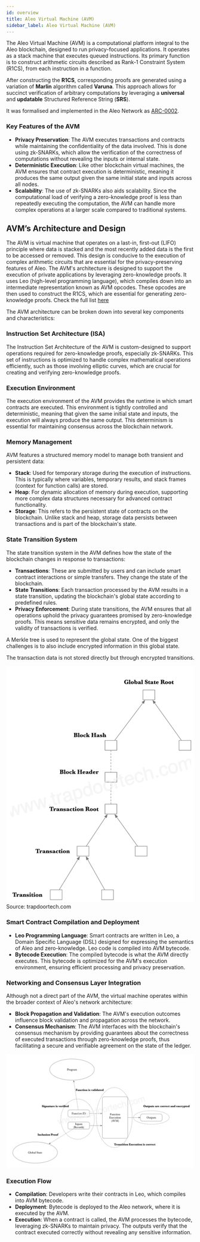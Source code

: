 ```yaml
---
id: overview
title: Aleo Virtual Machine (AVM)
sidebar_label: Aleo Virtual Machine (AVM)
---
```


The Aleo Virtual Machine (AVM) is a computational platform integral to the Aleo blockchain, designed to run privacy-focused applications. It operates as a stack machine that executes queued instructions. Its primary function is to construct arithmetic circuits described as Rank-1 Constraint System (R1CS), from each instruction in a function.

After constructing the **R1CS**, corresponding proofs are generated using a variation of **Marlin** algorithm called **Varuna**. This approach allows for succinct verification of arbitrary computations by leveraging a **universal** and **updatable** Structured Reference String (**SRS**).

It was formalised and implemented in the Aleo Network as [ARC-0002](https://github.com/AleoNet/ARCs/tree/master/arc-0002).

### **Key Features of the AVM**

- **Privacy Preservation**: The AVM executes transactions and contracts while maintaining the confidentiality of the data involved. This is done using zk-SNARKs, which allow the verification of the correctness of computations without revealing the inputs or internal state.
- **Deterministic Execution**: Like other blockchain virtual machines, the AVM ensures that contract execution is deterministic, meaning it produces the same output given the same initial state and inputs across all nodes.
- **Scalability**: The use of zk-SNARKs also aids scalability. Since the computational load of verifying a zero-knowledge proof is less than repeatedly executing the computation, the AVM can handle more complex operations at a larger scale compared to traditional systems.

## **AVM’s Architecture and Design**

The AVM is virtual machine that operates on a last-in, first-out (LIFO) principle where data is stacked and the most recently added data is the first to be accessed or removed. This design is conducive to the execution of complex arithmetic circuits that are essential for the privacy-preserving features of Aleo. The AVM's architecture is designed to support the execution of private applications by leveraging zero-knowledge proofs. It uses Leo (high-level programming language), which compiles down into an intermediate representation known as AVM opcodes. These opcodes are then used to construct the R1CS, which are essential for generating zero-knowledge proofs. Check the full list [here](https://developer.aleo.org/aleo/opcodes/)

The AVM architecture can be broken down into several key components and characteristics:

### **Instruction Set Architecture (ISA)**

The Instruction Set Architecture of the AVM is custom-designed to support operations required for zero-knowledge proofs, especially zk-SNARKs. This set of instructions is optimized to handle complex mathematical operations efficiently, such as those involving elliptic curves, which are crucial for creating and verifying zero-knowledge proofs.

### **Execution Environment**

The execution environment of the AVM provides the runtime in which smart contracts are executed. This environment is tightly controlled and deterministic, meaning that given the same initial state and inputs, the execution will always produce the same output. This determinism is essential for maintaining consensus across the blockchain network.

### **Memory Management**

AVM features a structured memory model to manage both transient and persistent data:

- **Stack**: Used for temporary storage during the execution of instructions. This is typically where variables, temporary results, and stack frames (context for function calls) are stored.
- **Heap**: For dynamic allocation of memory during execution, supporting more complex data structures necessary for advanced contract functionality.
- **Storage**: This refers to the persistent state of contracts on the blockchain. Unlike stack and heap, storage data persists between transactions and is part of the blockchain's state.

### **State Transition System**

The state transition system in the AVM defines how the state of the blockchain changes in response to transactions:

- **Transactions**: These are submitted by users and can include smart contract interactions or simple transfers. They change the state of the blockchain.
- **State Transitions**: Each transaction processed by the AVM results in a state transition, updating the blockchain's global state according to predefined rules.
- **Privacy Enforcement**: During state transitions, the AVM ensures that all operations uphold the privacy guarantees promised by zero-knowledge proofs. This means sensitive data remains encrypted, and only the validity of transactions is verified.

A Merkle tree is used to represent the global state. One of the biggest challenges is to also include encrypted information in this global state.

The transaction data is not stored directly but through encrypted transitions.

![AVS Global State](./images/avs_global_state.png)
Source: trapdoortech.com

### **Smart Contract Compilation and Deployment**

- **Leo Programming Language**: Smart contracts are written in Leo, a Domain Specific Language (DSL) designed for expressing the semantics of Aleo and zero-knowledge. Leo code is compiled into AVM bytecode.
- **Bytecode Execution**: The compiled bytecode is what the AVM directly executes. This bytecode is optimized for the AVM's execution environment, ensuring efficient processing and privacy preservation.

### **Networking and Consensus Layer Integration**

Although not a direct part of the AVM, the virtual machine operates within the broader context of Aleo's network architecture:

- **Block Propagation and Validation**: The AVM's execution outcomes influence block validation and propagation across the network.
- **Consensus Mechanism**: The AVM interfaces with the blockchain's consensus mechanism by providing guarantees about the correctness of executed transactions through zero-knowledge proofs, thus facilitating a secure and verifiable agreement on the state of the ledger.

![AVM Execution Flow](./images/avm_execution_flow_overview.png)

### **Execution Flow**

- **Compilation**: Developers write their contracts in Leo, which compiles into AVM bytecode.
- **Deployment**: Bytecode is deployed to the Aleo network, where it is executed by the AVM.
- **Execution**: When a contract is called, the AVM processes the bytecode, leveraging zk-SNARKs to maintain privacy. The outputs verify that the contract executed correctly without revealing any sensitive information.
